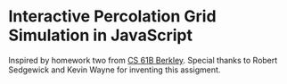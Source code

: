 # Interactive Percolation Grid Simulation in JavaScript

Inspired by homework two from [CS 61B Berkley](https://sp23.datastructur.es/materials/hw/hw2/).
Special thanks to Robert Sedgewick and Kevin Wayne for inventing this assigment.
